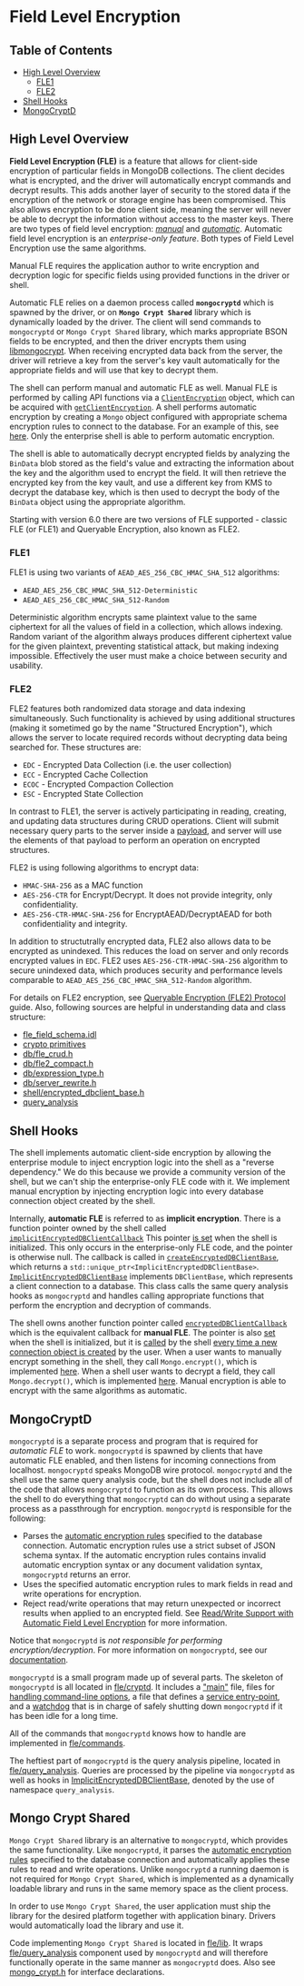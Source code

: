 # Field Level Encryption

## Table of Contents

- [High Level Overview](#high-level-overview)
    - [FLE1](#fle1)
    - [FLE2](#fle2)
- [Shell Hooks](#shell-hooks)
- [MongoCryptD](#mongocryptd)

## High Level Overview

**Field Level Encryption (FLE)** is a feature that allows for client-side encryption of particular fields in
MongoDB collections. The client decides what is encrypted, and the driver will automatically encrypt commands and
decrypt results. This adds another layer of security to the stored data if the encryption of the network or storage
engine has been compromised. This also allows encryption to be done client side, meaning the server will
never be able to decrypt the information without access to the master keys. There are two types of field level encryption:
[_manual_](https://docs.mongodb.com/manual/core/security-explicit-client-side-encryption/) and
[_automatic_](https://docs.mongodb.com/manual/core/security-automatic-client-side-encryption/).
Automatic field level encryption is an _enterprise-only feature_. Both types of Field Level Encryption use the
same algorithms.

Manual FLE requires the application author to write encryption and decryption logic for specific fields using provided
functions in the driver or shell.

Automatic FLE relies on a daemon process called **`mongocryptd`** which is spawned by the
driver, or on **`Mongo Crypt Shared`** library which is dynamically loaded by the driver.
The client will send commands to `mongocryptd` or `Mongo Crypt Shared` library,
which marks appropriate BSON fields to be encrypted, and then
the driver encrypts them using [libmongocrypt](https://github.com/mongodb/libmongocrypt). When receiving encrypted data
back from the server, the driver will retrieve a key from the server's key vault automatically for the appropriate
fields and will use that key to decrypt them.

The shell can perform manual and automatic FLE as well. Manual FLE is performed by calling API functions via a
[`ClientEncryption`](https://github.com/mongodb/mongo/blob/v4.4/src/mongo/shell/keyvault.js#L121) object, which can be
acquired with [`getClientEncryption`](https://github.com/mongodb/mongo/blob/v4.4/src/mongo/shell/keyvault.js#L135). A
shell performs automatic encryption by creating a `Mongo` object configured with appropriate schema encryption rules to
connect to the database. For an example of this, see
[here](https://docs.mongodb.com/manual/reference/method/Mongo/#mongo-connection-automatic-client-side-encryption-enabled).
Only the enterprise shell is able to perform automatic encryption.

The shell is able to automatically decrypt encrypted fields by analyzing the `BinData` blob stored as the field's value
and extracting the information about the key and the algorithm used to encrypt the field. It will then retrieve the
encrypted key from the key vault, and use a different key from KMS to decrypt the database key, which is then used to
decrypt the body of the `BinData` object using the appropriate algorithm.

Starting with version 6.0 there are two versions of FLE supported - classic FLE (or FLE1) and Queryable Encryption,
also known as FLE2.

### FLE1

FLE1 is using two variants of `AEAD_AES_256_CBC_HMAC_SHA_512` algorithms:

* `AEAD_AES_256_CBC_HMAC_SHA_512-Deterministic`
* `AEAD_AES_256_CBC_HMAC_SHA_512-Random`

Deterministic algorithm encrypts same plaintext value to the same ciphertext for all the values of field in a collection,
which allows indexing. Random variant of the algorithm always produces different ciphertext value for the given plaintext,
preventing statistical attack, but making indexing impossible. Effectively the user must make a choice between security
and usability.

### FLE2

FLE2 features both randomized data storage and data indexing simultaneously. Such functionality is achieved by using
additional structures (making it sometimed go by the name "Structured Encryption"), which allows the server to locate
required records without decrypting data being searched for. These structures are:

- `EDC` - Encrypted Data Collection (i.e. the user collection)
- `ECC` - Encrypted Cache Collection
- `ECOC` - Encrypted Compaction Collection
- `ESC` - Encrypted State Collection

In contrast to FLE1, the server is actively participating in reading, creating, and updating data structures
during CRUD operations. Client will submit necessary query parts to the server inside a 
[payload](https://github.com/mongodb/mongo/blob/master/src/mongo/crypto/fle_field_schema.idl#L141-L211),
and server will use the elements of that payload to perform an operation on encrypted structures. 

FLE2 is using following algorithms to encrypt data:

* `HMAC-SHA-256` as a MAC function
* `AES-256-CTR` for Encrypt/Decrypt. It does not provide integrity, only confidentiality.
* `AES-256-CTR-HMAC-SHA-256` for EncryptAEAD/DecryptAEAD for both confidentiality and integrity.

In addition to structutrally encrypted data, FLE2 also allows data to be encrypted as unindexed. This reduces the
load on server and only records encrypted values in `EDC`. FLE2 uses `AES-256-CTR-HMAC-SHA-256` algorithm
to secure unindexed data, which produces security and performance levels comparable to
`AEAD_AES_256_CBC_HMAC_SHA_512-Random` algorithm.

For details on FLE2 encryption, see [Queryable Encryption (FLE2) Protocol](../../docs/fle/fle_protocol.md) guide. Also,
following sources are helpful in understanding data and class structure:

* [fle_field_schema.idl](https://github.com/mongodb/mongo/blob/master/src/mongo/crypto/fle_field_schema.idl)
* [crypto primitives](https://github.com/mongodb/mongo/blob/master/src/mongo/crypto)
* [db/fle_crud.h](https://github.com/mongodb/mongo/blob/master/src/mongo/db/fle_crud.h)
* [db/fle2_compact.h](https://github.com/mongodb/mongo/blob/master/src/mongo/db/commands/fle2_compact.h)
* [db/expression_type.h](https://github.com/mongodb/mongo/blob/master/src/mongo/db/matcher/expression_type.h)
* [db/server_rewrite.h](https://github.com/mongodb/mongo/blob/master/src/mongo/db/query/fle/server_rewrite.h)
* [shell/encrypted_dbclient_base.h](https://github.com/mongodb/mongo/blob/master/src/mongo/shell/encrypted_dbclient_base.h)
* [query_analysis](../src/fle/query_analysis/)

## Shell Hooks

The shell implements automatic client-side encryption by allowing the enterprise module to inject encryption logic into
the shell as a "reverse dependency." We do this because we provide a community version of the shell, but we can't ship
the enterprise-only FLE code with it. We implement manual encryption by injecting encryption logic into every
database connection object created by the shell.

Internally, **automatic FLE** is referred to as **implicit encryption**. There is a function pointer owned by the shell
called [`implicitEncryptedDBClientCallback`](https://github.com/mongodb/mongo/blob/v4.4/src/mongo/shell/encrypted_dbclient_base.cpp#L68)
This pointer [is set](https://github.com/10gen/mongo-enterprise-modules/blob/v4.4/src/fle/shell/implicit_encrypted_dbclient.cpp#L355)
when the shell is initialized. This only occurs in the enterprise-only FLE code, and the pointer is otherwise null. The
callback is called in [`createEncryptedDBClientBase`](https://github.com/mongodb/mongo/blob/v4.4/src/mongo/shell/encrypted_dbclient_base.cpp#L690),
which returns a `std::unique_ptr<ImplicitEncryptedDBClientBase>`.
[`ImplicitEncryptedDBClientBase`](https://github.com/10gen/mongo-enterprise-modules/blob/v4.4/src/fle/shell/implicit_encrypted_dbclient.cpp#L40)
implements `DBClientBase`, which represents a client connection to a database. This class calls the same
query analysis hooks as `mongocryptd` and handles calling appropriate functions that perform the encryption
and decryption of commands.

The shell owns another function pointer called
[`encryptedDBClientCallback`](https://github.com/mongodb/mongo/blob/v4.4/src/mongo/scripting/mozjs/mongo.cpp#L96) which
is the equivalent callback for **manual FLE**. The pointer is also
[set](https://github.com/mongodb/mongo/blob/v4.4/src/mongo/scripting/mozjs/mongo.h#L42) when the shell is initialized,
but it is [called](https://github.com/mongodb/mongo/blob/v4.4/src/mongo/scripting/mozjs/mongo.cpp#L843) by the shell
[every time a new connection object is created](https://github.com/mongodb/mongo/blob/v4.4/src/mongo/scripting/mozjs/mongo.cpp#L818)
by the user. When a user wants to manually encrypt something in the shell, they call `Mongo.encrypt()`, which is
implemented [here](https://github.com/mongodb/mongo/blob/v4.4/src/mongo/shell/encrypted_dbclient_base.cpp#L322). When
a shell user wants to decrypt a field, they call `Mongo.decrypt()`, which is implemented
[here](https://github.com/mongodb/mongo/blob/v4.4/src/mongo/shell/encrypted_dbclient_base.cpp#L464). Manual encryption
is able to encrypt with the same algorithms as automatic.

## MongoCryptD

`mongocryptd` is a separate process and program that is required for _automatic FLE_ to work. `mongocryptd` is spawned
by clients that have automatic FLE enabled, and then listens for incoming connections from localhost. `mongocryptd`
speaks MongoDB wire protocol. `mongocryptd` and the shell use the same query analysis code, but the shell does not
include all of the code that allows `mongocryptd` to function as its own process. This allows the shell to do everything
that `mongocryptd` can do without using a separate process as a passthrough for encryption. `mongocryptd` is responsible
for the following:

* Parses the
[automatic encryption rules](https://docs.mongodb.com/manual/reference/security-client-side-automatic-json-schema/#field-level-encryption-json-schema)
specified to the database connection. Automatic encryption rules use a strict subset of JSON schema syntax. If the
automatic encryption rules contains invalid automatic encryption syntax or any document validation syntax,
`mongocryptd` returns an error.
* Uses the specified automatic encryption rules to mark fields in read and write operations for encryption.
* Reject read/write operations that may return unexpected or incorrect results when applied to an encrypted field.
See [Read/Write Support with Automatic Field Level Encryption](https://docs.mongodb.com/manual/reference/security-client-side-query-aggregation-support/)
for more information.

Notice that `mongocryptd` is _not responsible for performing encryption/decryption_. For more information on `mongocryptd`,
see our [documentation](https://docs.mongodb.com/manual/reference/security-client-side-encryption-appendix/#mongocryptd).

`mongocryptd` is a small program made up of several parts. The skeleton of `mongocryptd` is all located in
[fle/cryptd](./cryptd). It includes a ["main"](./cryptd/cryptd_main.cpp) file, files for
[handling command-line options](./cryptd/cryptd_options.h), a file that defines a
[service entry-point](./cryptd/cryptd_service_entry_point.h), and a [watchdog](./cryptd/cryptd_watchdog.h) that is in
charge of safely shutting down `mongocryptd` if it has been idle for a long time.

All of the commands that `mongocryptd` knows how to handle are implemented in [fle/commands](./commands).

The heftiest part of `mongocryptd` is the query analysis pipeline, located in [fle/query_analysis](./query_analysis).
Queries are processed by the pipeline via `mongocryptd` as well as hooks in
[ImplicitEncryptedDBClientBase](./shell/implicit_encrypted_dbclient.cpp), denoted by the use of namespace `query_analysis`.

## Mongo Crypt Shared

`Mongo Crypt Shared` library is an alternative to `mongocryptd`, which provides the same functionality. Like `mongocryptd`, it parses the
[automatic encryption rules](https://docs.mongodb.com/manual/reference/security-client-side-automatic-json-schema/#field-level-encryption-json-schema)
specified to the database connection and automatically applies these rules to read and write operations. Unlike
`mongocryptd` a running daemon is not required for `Mongo Crypt Shared`, which is implemented as a dynamically loadable library
and runs in the same memory space as the client process.

In order to use `Mongo Crypt Shared`, the user application must ship the library for the desired platform together with application binary.
Drivers would automatically load the library and use it.

Code implementing `Mongo Crypt Shared` is located in [fle/lib](./lib). It wraps [fle/query_analysis](./query_analysis) component
used by `mongocryptd` and will therefore functionally operate in the same manner as `mongocryptd` does. Also see
[mongo_crypt.h](../src/fle/lib/mongo_crypt.h) for interface declarations.
